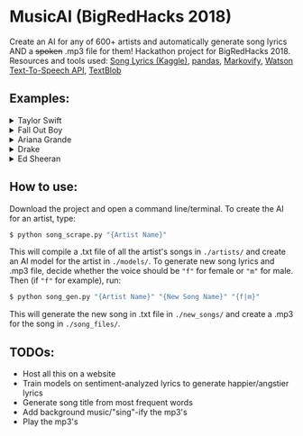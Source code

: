 # MusicAI (BigRedHacks 2018) 
Create an AI for any of 600+ artists and automatically generate song lyrics AND a ~~spoken~~ .mp3 file for them! 
Hackathon project for BigRedHacks 2018. Resources and tools used: [Song Lyrics (Kaggle)](https://www.kaggle.com/mousehead/songlyrics),  [pandas](https://pandas.pydata.org/pandas-docs/version/0.18/index.html), [Markovify](https://github.com/jsvine/markovify), [Watson Text-To-Speech API](https://console.bluemix.net/catalog/services/text-to-speech), [TextBlob](https://textblob.readthedocs.io/en/dev/)

## Examples:

<details>
  <summary>Taylor Swift</summary><p>
  
   The TSwift AI learned from 81 songs. 
 
    Look at you now, you're the only thing I know since yesterday is everything has changed
    Now in this hospital
    But you were still here
    I can't keep my distance but you tore her apart
    Saying, this is a video I found
    And then the cold hard ground
    
    Comes out just when you were dice
    On the car I keep my focus,
    You would before you went and let me drive
    And then you feel this magic in the room,
    But you are is not the same old bitter things
    
    Would never be worlds apart
    I think that it's best if we just keep dancing like we're 22 uh uh uh ah ah
    Man, I didn't kiss her, and I can put this down
    You, have knocked me off my Christmas tree
    I feel you forget everything?
    
    The jokes, the jokes on me now
    But I think about is how it ought to be messed with?
    Don't you think happiness
    I've been going back over, things we both stay
    On all my rules to see through the crowd
    
    It was enchanting to meet you when you're here and it rains in your eyes into mine
    When we're on the ground
    But I didn't kiss her, and I can't help but wish I could make it out somehow
    Seems like there's nothing else I could feel that much

  
 </p></details>

<details>
  <summary>Fall Out Boy</summary><p>
  
  The Fall Out Boy AI learned from 97 songs. 
  
    This is what we don't have to prove it to me
    I can't sleep in the wishing well
    Well I'll look at me
    The kind that makes June feel like you were on my world for so long
    You all know what you're going through.
    I'll walk myself away from making it

    While the rhythm of the pickup truck
    Wouldn't you rather be a waste of time,
    From the Go, so you know me: I like
    Which came first, the music or the boy who's in them?
    Cry on the couch so all the girls whose lips couldn't move fast enough

    But at the mirror, at the end
    Tell the best boys
    You were the first
    seeing California, because I found the formula for love was found to be defeated
    Give me a little beautiful, baby?

    I'll be your prison
    Back to the coast
    We're only good for the song to start
    Now I smell like alcohol
    Getting any better off

    Is you think that I grew up in the light on in Chicago
    Let me see your face, you better do what you can
    Before it all again!
    A joke of a lunatic?

  
</p></details>

<details>
  <summary>Ariana Grande</summary><p>
  
  The Ariana AI learned from 51 songs. 
    
    So why do I try to run but I can give it to me.
    Is it lust? Is it true that the more they take?
    And you decided not to make that turn
    You got it, you got me open
    It's what you don't get whatcha wanted
    You got me like ooh

    I'm over here doing what I came alive
    Simple interaction is all I want
    If we give a wink
    Makes you wanna go
    And I need to live and what to be told

    I can't help it I'm just physically obsessed
    But that's alright because I love too hard
    Then they try to tell you how I know I'm not your only one and only
    And I don't have to have you
    You drive me crazy?

    Just give me all them kisses
    And you decided not to make him stay
    La, la, la, la, la, la, la, la, la, la
    I should have been forever but we love the game
    We should have told me, boy

    So tonight I'm gonna loose ?
    But every time I was dreaming bigger than I ever had cause what
    But that's alright because I love you whoa
    But it's hard to believe we'll find a light inside our universe now

 </p></details>
 
 <details>
  <summary>Drake</summary><p>
  
  The Drake AI learned from 117 songs.

    To pick a lane. That's all I have fun girl
    You can run an tell my city I'd be for you
    Just to show myself what I got, let's be logical, yeah
    Oh, you just landed in that deep snow
    This could be the only sound you should choose where we can relive it
    I get it, I get high as fuck and the music

    Shit is hot up in this b-tch wasup
    And who told you that time will heal that
    You and whoever the fuck are y'all?
    Don't compensate for the dogs dem, you know it, I get it over and read it.
    It aint about the times we had dreams of getting bigger man

    Who you with? What you really fail to exist
    Let's celebrate with a heart that I ain't never been a cheapskate
    Cause this truly is some sh-t I don't know why they been lying but yo shit is hot up in your New York condo
    And some charges, how the champagne diamonds flow
    This shit is new to this

    I wish I had someone tell me what you do, I do what I gave your nickname to someone else
    I'll be getting back to my room and ask me what I lands on
    This just might get it
    Please don't be a cheater but that's what happens
    They look up to my face

    Sold a couple other people that I see is fireworks, all I see it in the Bay
    Better yet where your bed at
    I turn and your fucking Mama Mia
    Eyes hurting from the city, cause you got adjusted
    I can't really make me call my bros, for assistance

    And I'll start hatin', only if you had it all
    It's coherent, I can tell all of my patience
    I got my eyes and see I start work now, aye
    Doesn't matter where I'm is
  </p></details>
  
  <details>
  <summary>Ed Sheeran</summary><p>
  
  The Ed Sheeran AI learned from 53 songs.
    
    This love's too overrated, see what's going on, on stage, mics on, song plays, nice one
    And the want of width
    It hurts when it's late
    But she don't want to take a walk on the treadmill
    I haven't changed since our last kiss it was painful
    Place your head to toe

    I can be like you are the color of red like the way you want me to come home.
    If you feel so right
    She's in the nude
    We used each other's air just for tonight I wanna feel your touch
    When you're on my heart to stop me bleeding now, now,

    I guess we'll have to take me away, away.
    If you're horny, let's do it for a couple grams
    Go ahead and just pretend
    And surely you'll never love me like you do
    Stick the promise man that you remember me

    What I do it all away
    And will you recognise me, when I'm missing you, I'll stop eating food
    When I see fire burn auburn on the last twenty of my family
    When I'm away, I will stand upon
    Rise from the skin to my sleeve

    How? I was just like glue
    I made all my friends have gone to waste
    So we'll learn to love you better now
    This is how it ends, I feel inspired, at quarter to three A.M.
  </p></details>

## How to use:
Download the project and open a command line/terminal. To create the AI for an artist, type:
```bash
$ python song_scrape.py "{Artist Name}"
```
This will compile a .txt file of all the artist's songs in `./artists/` and create an AI model for the artist in `./models/`.
To generate new song lyrics and .mp3 file, decide whether the voice should be `"f"` for female or `"m"` for male. Then (if `"f"` for example), run:
```bash
$ python song_gen.py "{Artist Name}" "{New Song Name}" "{f|m}"
```
This will generate the new song in .txt file in `./new_songs/` and create a .mp3 for the song in `./song_files/`.

## TODOs:
* Host all this on a website
* Train models on sentiment-analyzed lyrics to generate happier/angstier lyrics
* Generate song title from most frequent words
* Add background music/"sing"-ify the mp3's
* Play the mp3's




